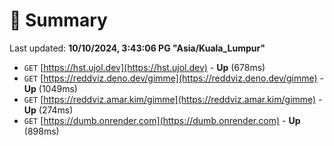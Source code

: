 # 📖 Summary
Last updated: **10/10/2024, 3:43:06 PG "Asia/Kuala_Lumpur"**

- `GET` [https://hst.ujol.dev](https://hst.ujol.dev) - **Up** (678ms)
- `GET` [https://reddviz.deno.dev/gimme](https://reddviz.deno.dev/gimme) - **Up** (1049ms)
- `GET` [https://reddviz.amar.kim/gimme](https://reddviz.amar.kim/gimme) - **Up** (274ms)
- `GET` [https://dumb.onrender.com](https://dumb.onrender.com) - **Up** (898ms)
